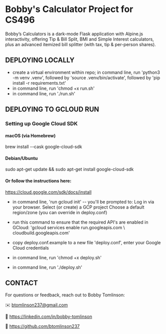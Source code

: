 # Bobby's Calculator Project for CS496  

Bobby’s Calculators is a dark-mode Flask application with Alpine.js interactivity, offering Tip & Bill Split, BMI and Simple Interest calculators, plus an advanced itemized bill splitter (with tax, tip & per-person shares).

## DEPLOYING LOCALLY
- create a virtual environment within repo; in command line, run 'python3 -m venv .venv', followed by 'source .venv/bin/activate', followed by 'pip install -r requirements.txt'
- in command line, run 'chmod +x run.sh'
- in command line, run './run.sh'



## DEPLOYING TO GCLOUD RUN

### Setting up Google Cloud SDK
#### macOS (via Homebrew)
brew install --cask google-cloud-sdk

#### Debian/Ubuntu
sudo apt-get update && sudo apt-get install google-cloud-sdk

#### Or follow the instructions here:
https://cloud.google.com/sdk/docs/install

- in command line, 'run gcloud init'
-- you'll be prompted to:
Log in via your browser.
Select (or create) a GCP project
Choose a default region/zone (you can override in deploy.conf)
- run this command to ensure that the required API's are enabled in GCloud: 'gcloud services enable run.googleapis.com \ cloudbuild.googleapis.com'

- copy deploy.conf.example to a new file 'deploy.conf', enter your Google Cloud credentials 

- in command line, run 'chmod +x deploy.sh'

- in command line, run './deploy.sh'


## CONTACT
For questions or feedback, reach out to Bobby Tomlinson:

✉️ btomlinson237@gmail.com

🔗 https://linkedin.com/in/bobby-tomlinson

🐙 https://github.com/btomlinson237
